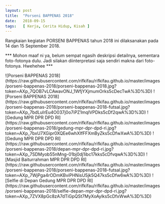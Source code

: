 ```yaml
---
layout: post
title:  "Porseni BAPPENAS 2018"
date:   2018-09-15
tags:   [ Kerja, Cerita Hidup, Kisah ]
---
```


<p class="intro"><span class="dropcap">R</span>angkaian kegiatan PORSENI BAPPENAS tahun 2018 ini dilaksanakan pada 14 dan 15 September 2018.</p>
<p>*** Mohon maaf  ni ya, belum sempat ngasih deskripsi detailnya, sementara foto-fotonya dulu. Jadi silakan diinterpretasi saja sendiri makna dari foto-fotonya. Hwehehee ***</p>
![Porseni BAPPENAS 2018](https://raw.githubusercontent.com/rifkifau/rifkifau.github.io/master/images/porseni-bappenas-2018/porseni-bappenas-2018.jpg?token=AXp_7QOB7vLCAwavONJ_1WfjYXjmumOrks5cDecTwA%3D%3D)
![Porseni BAPPENAS 2018](https://raw.githubusercontent.com/rifkifau/rifkifau.github.io/master/images/porseni-bappenas-2018/porseni-bappenas-2018-futsal.jpg?token=AXp_7bdLuIrEu4O037j0o7iPZ1mqIVPDks5cDf2qwA%3D%3D)
![Gedung MPR DPR DPD RI](https://raw.githubusercontent.com/rifkifau/rifkifau.github.io/master/images/porseni-bappenas-2018/gedung-mpr-dpr-dpd-ri.jpg?token=AXp_7bxU7XGipr0XQEe6whXIfFFXmByZks5cDfwXwA%3D%3D)
![Gedung MPR DPR DPD RI](https://raw.githubusercontent.com/rifkifau/rifkifau.github.io/master/images/porseni-bappenas-2018/depan-mpr-dpr-dpd-ri.jpg?token=AXp_7SDMyob55nMng-01bj0dj1ibc17kks5cDfvqwA%3D%3D)
![Masjid Baiturrahman MPR DPR DPD RI](https://raw.githubusercontent.com/rifkifau/rifkifau.github.io/master/images/porseni-bappenas-2018/porseni-bappenas-2018-futsal.jpg?token=AXp_7WjPga4rODmKBviPHNisU5jk5Q47ks5cDfw6wA%3D%3D)
![Selfie di Depan Gedung MPR DPR DPD RI](https://raw.githubusercontent.com/rifkifau/rifkifau.github.io/master/images/porseni-bappenas-2018/selfie-depan-mpr-dpr-dpd-ri.jpg?token=AXp_7ZVX8pGc8zA7dTiGpQSt7MyXoAylks5cDfxWwA%3D%3D)

